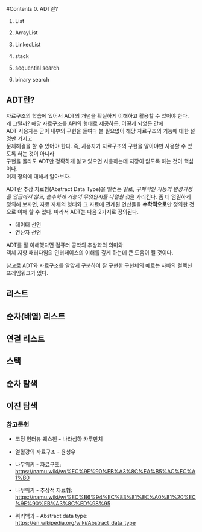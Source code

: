 #Contents
0. ADT란?

1. List

2. ArrayList

3. LinkedList 

3. stack

4. sequential search

5. binary search
## ADT란?
자료구조의 학습에 있어서 ADT의 개념을 확실하게 이해하고 활용할 수 있어야 한다.  
왜 그럴까? 해당 자료구조를 API의 형태로 제공하든, 어떻게 되었든 간에  
ADT 사용자는 굳이 내부의 구현을 들여다 볼 필요없이 해당 자료구조의 기능에 대한 설명만 가지고  
문제해결을 할 수 있어야 한다. 즉, 사용자가 자료구조의 구현을 알아야만 사용할 수 있도록 하는 것이 아니라  
구현을 몰라도 ADT만 정확하게 알고 있으면 사용하는데 지장이 없도록 하는 것이 핵심이다.  
이제 정의에 대해서 알아보자.  


ADT란 추상 자료형(Abstract Data Type)을 일컫는 말로,
*구체적인 기능의 완성과정을 언급하지 않고, 순수하게 기능이 무엇인지를 나열한 것*을 가리킨다.
좀 더 엄밀하게 정의해 보자면, 자료 자체의 형태와 그 자료에 관계된 연산들을 **수학적으로**만 정의한 것  
으로 이해 할 수 있다. 따라서 ADT는 다음 2가지로 정의된다.  

* 데이터 선언
* 연산자 선언

ADT를 잘 이해했다면 컴퓨터 공학의 추상화의 의미와  
객체 지향 패러다임의 인터페이스의 이해를 깊게 하는데 큰 도움이 될 것이다.  


참고로 ADT와 자료구조를 알맞게 구분하여 잘 구현한 구현체의 예로는 자바의 컬렉션 프레임워크가 있다.

## 리스트

## 순차(배열) 리스트

## 연결 리스트

## 스택

## 순차 탐색

## 이진 탐색

### 참고문헌

* 코딩 인터뷰 퀘스천 - 나라심하 카루만치
* 열혈강의 자료구조 - 윤성우

* 나무위키 - 자료구조: https://namu.wiki/w/%EC%9E%90%EB%A3%8C%EA%B5%AC%EC%A1%B0
* 나무위키 - 추상적 자료형: https://namu.wiki/w/%EC%B6%94%EC%83%81%EC%A0%81%20%EC%9E%90%EB%A3%8C%ED%98%95
* 위키백과 - Abstract data type: https://en.wikipedia.org/wiki/Abstract_data_type
